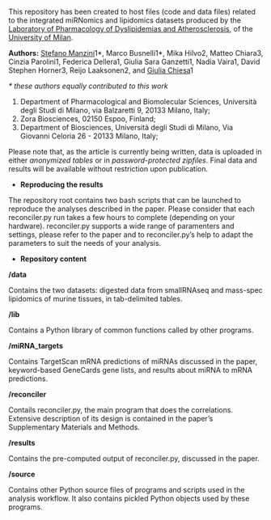 This repository has been created to host files (code and data files) related to the integrated miRNomics and lipidomics datasets produced by the [Laboratory of Pharmacology of Dyslipidemias and Atherosclerosis](http://www.disfeb.unimi.it/ecm/home/ricerca/laboratori-ricerca/laboratorio-di-farmacologia-delle-dislipidemie-e-dellaterosclerosi), of the [University of Milan](http://www.unimi.it/).

**Authors:**
[Stefano Manzini](mailto:stefano.manzini@gmail.com)1*, Marco Busnelli1*, Mika Hilvo2, Matteo Chiara3, Cinzia Parolini1, Federica Dellera1, Giulia Sara Ganzetti1, Nadia Vaira1, David Stephen Horner3, Reijo Laaksonen2, and [Giulia Chiesa](mailto:giulia.chiesa@unimi.it)1

 _* these authors equally contributed to this work_

1.	Department of Pharmacological and Biomolecular Sciences, Università degli Studi di Milano, via Balzaretti 9, 20133 Milano, Italy;
2.	Zora Biosciences, 02150 Espoo, Finland;
3.	Department of Biosciences, Università degli Studi di Milano, Via Giovanni Celoria 26 - 20133 Milano, Italy;



Please note that, as the article is currently being written, data is uploaded in either _anonymized tables_ or in _password-protected zipfiles_. Final data and results will be available without restriction upon publication.

- **Reproducing the results**

The repository root contains two bash scripts that can be launched to reproduce the analyses described in the paper. Please consider that each reconciler.py run takes a few hours to complete (depending on your hardware). reconciler.py supports a wide range of paramenters and settings, please refer to the paper and to reconciler.py’s help to adapt the parameters to suit the needs of your analysis.

- **Repository content**

**/data**

Contains the two datasets: digested data from smallRNAseq and mass-spec lipidomics of murine tissues, in tab-delimited tables.

**/lib**

Contains a Python library of common functions called by other programs.

**/miRNA_targets**

Contains TargetScan mRNA predictions of miRNAs discussed in the paper, keyword-based GeneCards gene lists, and results about miRNA to mRNA predictions.

**/reconciler**

Contails reconciler.py, the main program that does the correlations. Extensive description of its design is contained in the paper’s Supplementary Materials and Methods.

**/results**

Contains the pre-computed output of reconciler.py, discussed in the paper.

**/source**

Contains other Python source files of programs and scripts used in the analysis workflow. It also contains pickled Python objects used by these programs.
